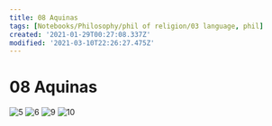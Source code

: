 ```yaml
---
title: 08 Aquinas
tags: [Notebooks/Philosophy/phil of religion/03 language, phil]
created: '2021-01-29T00:27:08.337Z'
modified: '2021-03-10T22:26:27.475Z'
---
```


# 08 Aquinas
![5](../maps/aq13a5.svg)
![6](../maps/aq13a6.svg)
![9](../maps/aq13a9.svg)
![10](../maps/aq13a10.svg)
